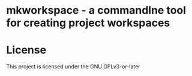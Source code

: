 # mkworkspace - a commandlne tool for creating project workspaces 

# License
This project is licensed under the GNU GPLv3-or-later